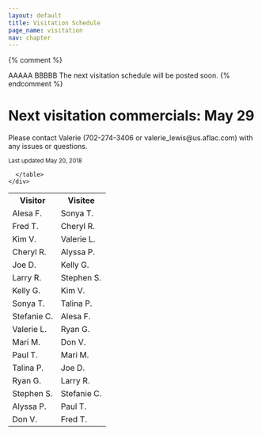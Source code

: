 ```yaml
---
layout: default
title: Visitation Schedule
page_name: visitation
nav: chapter
---
```

{% comment %}
  <tr>
    <td data-th="Vistor">AAAAA</td>
    <td data-th="Visitee">BBBBB</td>
  </tr>
  
  <tr>
    <td colspan="2">The next visitation schedule will be posted soon.</td>
  </tr>
{% endcomment %}

<div class="container margin-b-30">
  <div class="wide_banner">
    <h1>Next visitation commercials: May 29</h1>
</div>
  <div class="row">
    <div class="col-md-6 col-md-offset-3">
      <p>Please contact Valerie (702-274-3406 or valerie_lewis@us.aflac.com) with any issues or questions. </p>
      <small>Last updated May 20, 2018</small>
      <table class="rwd-table">
        <tr>
          <th>Visitor</th>
          <th>Visitee</th>
        </tr>
<!--
        <tr>
          <td colspan="2">The next visitation schedule will be posted soon.</td>
        </tr>
-->
        <tr>
          <td data-th="Vistor">Alesa F.</td>
          <td data-th="Visitee">Sonya T.</td>
        </tr>
        <tr>
          <td data-th="Vistor">Fred T.</td>
          <td data-th="Visitee">Cheryl R.</td>
        </tr>
        <tr>
          <td data-th="Vistor">Kim V.</td>
          <td data-th="Visitee">Valerie L.</td>
        </tr>
        <tr>
          <td data-th="Vistor">Cheryl R.</td>
          <td data-th="Visitee">Alyssa P.</td>
        </tr>
        <tr>
          <td data-th="Vistor">Joe D.</td>
          <td data-th="Visitee">Kelly G.</td>
        </tr>
        <tr>
          <td data-th="Vistor">Larry R.</td>
          <td data-th="Visitee">Stephen S.</td>
        </tr>
        <tr>
          <td data-th="Vistor">Kelly G.</td>
          <td data-th="Visitee">Kim V.</td>
        </tr>
        <tr>
          <td data-th="Vistor">Sonya T.</td>
          <td data-th="Visitee">Talina P.</td>
        </tr>
        <tr>
          <td data-th="Vistor">Stefanie C.</td>
          <td data-th="Visitee">Alesa F.</td>
        </tr>
        <tr>
          <td data-th="Vistor">Valerie L.</td>
          <td data-th="Visitee">Ryan G.</td>
        </tr>
        <tr>
          <td data-th="Vistor">Mari M.</td>
          <td data-th="Visitee">Don V.</td>
        </tr>
        <tr>
          <td data-th="Vistor">Paul T.</td>
          <td data-th="Visitee">Mari M.</td>
        </tr>
        <tr>
          <td data-th="Vistor">Talina P.</td>
          <td data-th="Visitee">Joe D.</td>
        </tr>
        <tr>
          <td data-th="Vistor">Ryan G.</td>
          <td data-th="Visitee">Larry R.</td>
        </tr>
        <tr>
          <td data-th="Vistor">Stephen S.</td>
          <td data-th="Visitee">Stefanie C.</td>
        </tr>
        <tr>
          <td data-th="Vistor">Alyssa P.</td>
          <td data-th="Visitee">Paul T.</td>
        </tr>
        <tr>
          <td data-th="Vistor">Don V.</td>
          <td data-th="Visitee">Fred T.</td>
        </tr>

        
      </table>
    </div>
  </div>
</div>